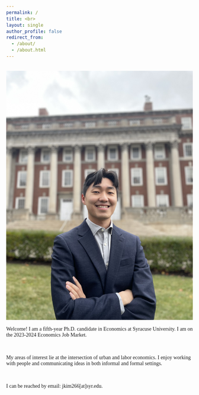 ```yaml
---
permalink: /
title: <br>
layout: single
author_profile: false
redirect_from: 
  - /about/
  - /about.html
---
```

<br>


<img src="images/profile_maxwell.jpg" alt="hi" class="inline"/>
<p style="font-family:verdana">Welcome! I am a fifth-year Ph.D. candidate in Economics at Syracuse University. I am on the 2023-2024 Economics Job Market.</p>  

<br>


<p style="font-family:verdana">My areas of interest lie at the intersection of urban and labor economics. I enjoy working with people and communicating ideas in both informal and formal settings.</p>

<br>

<p style="font-family:verdana">I can be reached by email: jkim266[at]syr.edu.</p>


